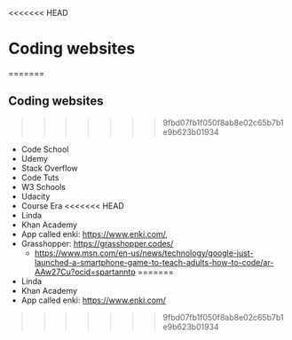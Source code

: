 <<<<<<< HEAD
# Coding websites
=======
## Coding websites
>>>>>>> 9fbd07fb1f050f8ab8e02c65b7b1e9b623b01934

* Code School
* Udemy
* Stack Overflow
* Code Tuts
* W3 Schools
* Udacity
* Course Era
<<<<<<< HEAD
* Linda
* Khan Academy
* App called enki: <https://www.enki.com/>,
* Grasshopper: <https://grasshopper.codes/>
  * <https://www.msn.com/en-us/news/technology/google-just-launched-a-smartphone-game-to-teach-adults-how-to-code/ar-AAw27Cu?ocid=spartanntp>
=======
* Linda 
* Khan Academy
* App called enki: https://www.enki.com/
>>>>>>> 9fbd07fb1f050f8ab8e02c65b7b1e9b623b01934
